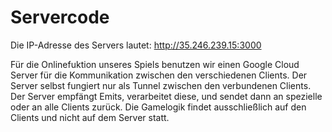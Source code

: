 # Servercode
Die IP-Adresse des Servers lautet: http://35.246.239.15:3000

Für die Onlinefuktion unseres Spiels benutzen wir einen Google Cloud Server für die Kommunikation zwischen den verschiedenen Clients. Der Server selbst fungiert nur als Tunnel zwischen den verbundenen Clients. Der Server empfängt Emits, verarbeitet diese, und sendet dann an spezielle oder an alle Clients zurück. Die Gamelogik findet ausschließlich auf den Clients und nicht auf dem Server statt. 
